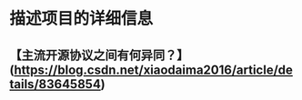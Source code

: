 <!-- 告诉项目的一些相关信息 -->
# 描述项目的详细信息
## 【主流开源协议之间有何异同？】(https://blog.csdn.net/xiaodaima2016/article/details/83645854)